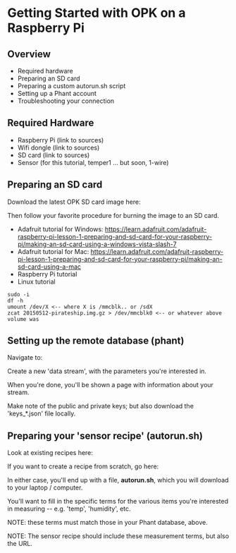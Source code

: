 # Getting Started with OPK on a Raspberry Pi

## Overview

- Required hardware
- Preparing an SD card
- Preparing a custom autorun.sh script
- Setting up a Phant account
- Troubleshooting your connection

## Required Hardware

- Raspberry Pi (link to sources)
- Wifi dongle (link to sources)
- SD card (link to sources)
- Sensor (for this tutorial, temper1 ... but soon, 1-wire)

## Preparing an SD card

Download the latest OPK SD card image here:

Then follow your favorite procedure for burning the image to an SD card.  
- Adafruit tutorial for Windows: https://learn.adafruit.com/adafruit-raspberry-pi-lesson-1-preparing-and-sd-card-for-your-raspberry-pi/making-an-sd-card-using-a-windows-vista-slash-7
- Adafruit tutorial for Mac: https://learn.adafruit.com/adafruit-raspberry-pi-lesson-1-preparing-and-sd-card-for-your-raspberry-pi/making-an-sd-card-using-a-mac
- Raspberry Pi tutorial
- Linux tutorial

```
sudo -i
df -h
umount /dev/X <-- where X is /mmcblk.. or /sdX
zcat 20150512-pirateship.img.gz > /dev/mmcblk0 <-- or whatever above volume was

```


## Setting up the remote database (phant)

Navigate to:

Create a new 'data stream', with the parameters you're interested in.

When you're done, you'll be shown a page with information about your stream.

Make note of the public and private keys; but also download the 'keys_*.json' file locally.


## Preparing your 'sensor recipe' (autorun.sh)

Look at existing recipes here:

If you want to create a recipe from scratch, go here:

In either case, you'll end up with a file, **autorun.sh**, which you will download to your laptop / computer.

You'll want to fill in the specific terms for the various items you're interested in measuring -- e.g. 'temp', 'humidity', etc.

NOTE: these terms must match those in your Phant database, above.

NOTE: The sensor recipe should include these measurement terms, but also the URL.
